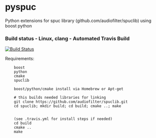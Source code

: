 pyspuc
======

Python extensions for spuc library (github.com/audiofilter/spuclib) using boost python


### Build status - Linux, clang - Automated Travis Build
[![Build Status](https://travis-ci.org/audiofilter/pyspuc.png)](https://travis-ci.org/audiofilter/pyspuc)


Requirements:

		boost
		python
		cmake
		spuclib

		boost/python/cmake install via Homebrew or Apt-get

		# this builds needed libraries for linking
		git clone https://github.com/audiofilter/spuclib.git
		cd spuclib; mkdir build; cd build; cmake ..; make


		(see .travis.yml for install steps if needed)
		cd build
		cmake ..
		make


